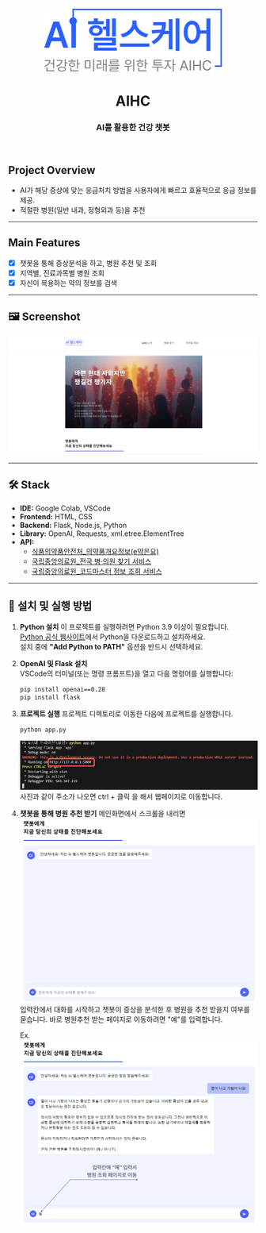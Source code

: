 <p align="center">
  <img width="360px;" src="./path/logo360.png" alt="메인페이지"/>
</p>


</p>
</p>
<h1 align="middle">AIHC</h1>
<h3 align="middle">AI를 활용한 건강 챗봇</h3>

<br/>

## Project Overview
- AI가 해당 증상에 맞는 응급처치 방법을 사용자에게 빠르고 효율적으로 응급 정보를 제공. 
- 적절한 병원(일반 내과, 정형외과 등)을 추천


---
## Main Features
- [x] 챗봇을 통해 증상분석을 하고, 병원 추천 및 조회
- [x] 지역별, 진료과목별 병원 조회
- [x] 자신이 복용하는 약의 정보를 검색

---

## 🖼️ Screenshot
![메인 화면](path/mainscreen.png) 

---
## 🛠️ Stack
- **IDE:** Google Colab, VSCode  
- **Frontend:** HTML, CSS  
- **Backend:** Flask, Node.js, Python  
- **Library:** OpenAI, Requests, xml.etree.ElementTree  
- **API:**  
  - [식품의약품안전처_의약품개요정보(e약은요)](https://www.data.go.kr/tcs/dss/selectApiDataDetailView.do?publicDataPk=15075057)  
  - [국립중앙의료원_전국 병·의원 찾기 서비스](https://www.data.go.kr/tcs/dss/selectApiDataDetailView.do?publicDataPk=15000736)  
  - [국립중앙의료원_코드마스터 정보 조회 서비스](https://www.data.go.kr/tcs/dss/selectApiDataDetailView.do?publicDataPk=15000445)  

---

## 🚀 설치 및 실행 방법

1. **Python 설치**
   이 프로젝트를 실행하려면 Python 3.9 이상이 필요합니다.  
   [Python 공식 웹사이트](https://www.python.org/downloads/)에서 Python을 다운로드하고 설치하세요.  
   설치 중에 **"Add Python to PATH"** 옵션을 반드시 선택하세요.


2. **OpenAI 및 Flask 설치**  
   VSCode의 터미널(또는 명령 프롬프트)을 열고 다음 명령어를 실행합니다:
   ```bash
   pip install openai==0.28
   pip install flask


3. **프로젝트 실행**
   프로젝트 디렉토리로 이동한 다음에 프로젝트를 실행합니다.
   ```bash
   python app.py
   ```

   ![주소](path/link.png) 
   사진과 같이 주소가 나오면 ctrl + 클릭 을 해서 웹페이지로 이동합니다.


4. **챗봇을 통해 병원 추천 받기** 
   메인화면에서 스크롤을 내리면  
   ![챗봇](path/chatbot.png) 
   입력칸에서 대화를 시작하고 챗봇이 증상을 분석한 후 병원을 추천 받을지 여부를 묻습니다.
   바로 병원추천 받는 페이지로 이동하려면 "예"를 입력합니다.

   Ex. 
   ![챗봇예시](path/chatbot_ex.png) 



